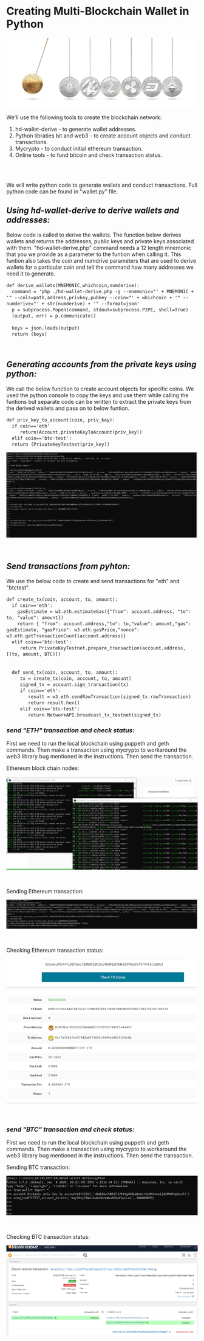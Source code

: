 # Creating Multi-Blockchain Wallet in Python
<p align="center">
<img src="./images/newtons-coin-cradle.jpg?raw=true" alt="Sublime's custom image"/>
</p>

We'll use the following tools to create the blockchain network:

1. hd-wallet-derive - to generate wallet addresses.
2. Python libraties bit and web3 - to create account objects and conduct transactions.
3. Mycrypto - to conduct initial ethereum transaction.
4. Online tools - to fund bitcoin and check transaction status.
<br>
<br>

We will write python code to generate wallets and conduct transactions. Full python code can be found in "wallet.py" file.

## _Using hd-wallet-derive to derive wallets and addresses:_
Below code is called to derive the wallets. The function below derives wallets and returns the addresses, public keys and private keys associated with them. "hd-wallet-derive.php" command needs a 12 length mnemonic that you we provide as a parameter to the funtion when calling it. This funtion also takes the coin and numdrive parameters that are used to derive wallets for a particular coin and tell the command how many addresses we need it to generate.

      
    def derive_wallets(MNEMONIC,whichcoin,numderive):
      command = 'php ./hd-wallet-derive.php -g --mnemonic="' + MNEMONIC + '" --cols=path,address,privkey,pubkey --coin="' + whichcoin + '" --numderive="' + str(numderive) + '" --format=json'
      p = subprocess.Popen(command, stdout=subprocess.PIPE, shell=True)
      (output, err) = p.communicate()

      keys = json.loads(output)
      return (keys)

<br>

## _Generating accounts from the private keys using python:_
 We call the below function to create account objects for specific coins. We used the python console to copy the keys and use them while calling the funtions but separate code can be written to extract the private keys from the derived wallets and pass on to below funtion.

      
    def priv_key_to_account(coin, priv_key):
      if coin=='eth'
         return(Account.privateKeyToAccount(priv_key))
      elif coin=='btc-test':
      return (PrivateKeyTestnet(priv_key))   
  

<p align="center">
<img src="./images/accountcreation.png?raw=true" alt="Sublime's custom image"/>
</p>
<br>

## _Send transactions from pyhton:_
   We use the below code to create and send transactions for "eth" and "btctest". 

    def create_tx(coin, account, to, amount):
      if coin=='eth':
        gasEstimate = w3.eth.estimateGas({"from": account.address, "to": to, "value": amount})
        return { "from": account.address,"to": to,"value": amount,"gas": gasEstimate, "gasPrice": w3.eth.gasPrice,"nonce": w3.eth.getTransactionCount(account.address)}      
      elif coin=='btc-test':
         return PrivateKeyTestnet.prepare_transaction(account.address, [(to, amount, BTC)])


      def send_tx(coin, account, to, amount):
         tx = create_tx(coin, account, to, amount)
         signed_tx = account.sign_transaction(tx)
         if coin=='eth':
            result = w3.eth.sendRawTransaction(signed_tx.rawTransaction)
            return result.hex()         
         elif coin=='btc-test':
            return NetworkAPI.broadcast_tx_testnet(signed_tx) 

### _send "ETH" transaction and check status:_

 First we need to run the local blockchain using puppeth and geth commands. Then make a transaction using mycrypto to workaround the web3 library bug mentioned in the instructions. Then send the transaction.

 Ethereum block chain nodes:
 <p align="center">
<img src="./images/eth_nodes.png?raw=true" alt="Sublime's custom image"/>
</p>
<br>

Sending Ethereum transaction:
<p align="center">
<img src="./images/ethtransaction.png?raw=true" alt="Sublime's custom image"/>
</p>
<br>
 
Checking Ethereum transaction status:
<p align="center">
<img src="./images/eth_transaction_status.png?raw=true" alt="Sublime's custom image"/>
</p>
<br>

### _send "BTC" transaction and check status:_

 First we need to run the local blockchain using puppeth and geth commands. Then make a transaction using mycrypto to workaround the web3 library bug mentioned in the instructions. Then send the transaction.



Sending BTC transaction:
<p align="center">
<img src="./images/btctransaction.png?raw=true" alt="Sublime's custom image"/>
</p>
<br>
 
Checking BTC transaction status:
<p align="center">
<img src="./images/btc_transaction_status.png?raw=true" alt="Sublime's custom image"/>
</p>
<br>